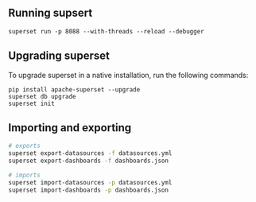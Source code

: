 ## Running supsert

```
superset run -p 8088 --with-threads --reload --debugger
```

## Upgrading superset

To upgrade superset in a native installation, run the following commands:

```
pip install apache-superset --upgrade
superset db upgrade
superset init
```

## Importing and exporting

```sh
# exports
superset export-datasources -f datasources.yml
superset export-dashboards -f dashboards.json

# imports
superset import-datasources -p datasources.yml
superset import-dashboards -p dashboards.json
```
